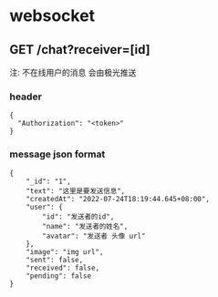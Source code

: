 # websocket

## GET /chat?receiver=[id]
注: 不在线用户的消息 会由极光推送
### header
```
{
  "Authorization": "<token>"
}
```
### message json format
```json5
{
    "_id": "1",
    "text": "这里是要发送信息",
    "createdAt": "2022-07-24T18:19:44.645+08:00",
    "user": {
        "id": "发送者的id",
        "name": "发送者的姓名",
        "avatar": "发送者 头像 url"
    },
    "image": "img url",
    "sent": false,
    "received": false,
    "pending": false
}
```